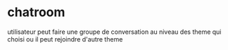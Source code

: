 # chatroom
 utilisateur peut faire une groupe de conversation au niveau des theme qui choisi ou il peut rejoindre d'autre theme
